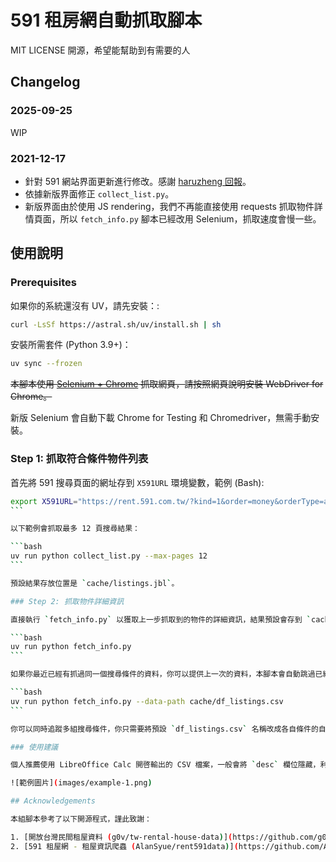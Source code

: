 # 591 租房網自動抓取腳本

MIT LICENSE 開源，希望能幫助到有需要的人

## Changelog

### 2025-09-25

WIP

### 2021-12-17

- 針對 591 網站界面更新進行修改。感謝 [haruzheng 回報](https://github.com/ceshine/591scraper/issues/1)。
- 依據新版界面修正 `collect_list.py`。
- 新版界面由於使用 JS rendering，我們不再能直接使用 requests 抓取物件詳情頁面，所以 `fetch_info.py` 腳本已經改用 Selenium，抓取速度會慢一些。

## 使用說明

### Prerequisites

如果你的系統還沒有 UV，請先安裝：:

```bash
curl -LsSf https://astral.sh/uv/install.sh | sh
```

安裝所需套件 (Python 3.9+)：

```bash
uv sync --frozen
```

~~本腳本使用 [Selenium + Chrome](https://chromedriver.chromium.org/getting-started) 抓取網頁，請按照網頁說明安裝 WebDriver for Chrome。~~

新版 Selenium 會自動下載 Chrome for Testing 和 Chromedriver，無需手動安裝。

### Step 1: 抓取符合條件物件列表

首先將 591 搜尋頁面的網址存到 `X591URL` 環境變數，範例 (Bash):

````bash
export X591URL="https://rent.591.com.tw/?kind=1&order=money&orderType=asc&region=17&rentprice=10000,18000&other=lift"
```

以下範例會抓取最多 12 頁搜尋結果：

```bash
uv run python collect_list.py --max-pages 12
```

預設結果存放位置是 `cache/listings.jbl`。

### Step 2: 抓取物件詳細資訊

直接執行 `fetch_info.py` 以獲取上一步抓取到的物件的詳細資訊，結果預設會存到 `cache/df_listings.csv`。

```bash
uv run python fetch_info.py
```

如果你最近已經有抓過同一個搜尋條件的資料，你可以提供上一次的資料，本腳本會自動跳過已經抓取過的物件，然後在輸出的 CSV 檔案中將新的物件存在舊的前面：

```bash
uv run python fetch_info.py --data-path cache/df_listings.csv
```

你可以同時追蹤多組搜尋條件，你只需要將預設 `df_listings.csv` 名稱改成各自條件的自訂名稱即可。

### 使用建議

個人推薦使用 LibreOffice Calc 開啓輸出的 CSV 檔案，一般會將 `desc` 欄位隱藏，利用 `mark` 欄位標記出自己感興趣的物件。**記得將修改結果回存到 CSV 檔案，這樣你的修改才會保留在下一次更新的結果中**。

![範例圖片](images/example-1.png)

## Acknowledgements

本組腳本參考了以下開源程式，謹此致謝：

1. [開放台灣民間租屋資料 (g0v/tw-rental-house-data)](https://github.com/g0v/tw-rental-house-data)
2. [591 租屋網 - 租屋資訊爬蟲 (AlanSyue/rent591data)](https://github.com/AlanSyue/rent591data)
